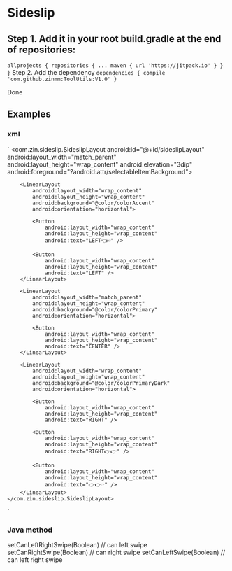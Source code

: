 # Sideslip

## Step 1. Add it in your root build.gradle at the end of repositories:
`
allprojects {
		repositories {
			...
			maven { url 'https://jitpack.io' }
		}
	}
`
Step 2. Add the dependency
`
dependencies {
	        compile 'com.github.zinmm:ToolUtils:V1.0'
	}
`

Done

## Examples

### xml

`
<com.zin.sideslip.SideslipLayout
        android:id="@+id/sideslipLayout"
        android:layout_width="match_parent"
        android:layout_height="wrap_content"
        android:elevation="3dip"
        android:foreground="?android:attr/selectableItemBackground">

        <LinearLayout
            android:layout_width="wrap_content"
            android:layout_height="wrap_content"
            android:background="@color/colorAccent"
            android:orientation="horizontal">

            <Button
                android:layout_width="wrap_content"
                android:layout_height="wrap_content"
                android:text="LEFT👈☜" />

            <Button
                android:layout_width="wrap_content"
                android:layout_height="wrap_content"
                android:text="LEFT" />
        </LinearLayout>

        <LinearLayout
            android:layout_width="match_parent"
            android:layout_height="wrap_content"
            android:background="@color/colorPrimary"
            android:orientation="horizontal">

            <Button
                android:layout_width="wrap_content"
                android:layout_height="wrap_content"
                android:text="CENTER" />
        </LinearLayout>

        <LinearLayout
            android:layout_width="wrap_content"
            android:layout_height="wrap_content"
            android:background="@color/colorPrimaryDark"
            android:orientation="horizontal">

            <Button
                android:layout_width="wrap_content"
                android:layout_height="wrap_content"
                android:text="RIGHT" />

            <Button
                android:layout_width="wrap_content"
                android:layout_height="wrap_content"
                android:text="RIGHT👉👉" />

            <Button
                android:layout_width="wrap_content"
                android:layout_height="wrap_content"
                android:text="👉👉☞" />
        </LinearLayout>
    </com.zin.sideslip.SideslipLayout>
`

### Java method

setCanLeftRightSwipe(Boolean)  // can left swipe
setCanRightSwipe(Boolean)      // can right swipe
setCanLeftSwipe(Boolean)       // can left right swipe